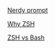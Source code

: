 
[Nerdy prompt](https://zanshin.net/2012/03/09/wordy-nerdy-zsh-prompt/)

[Why ZSH](https://code.joejag.com/2014/why-zsh.html)

[ZSH vs Bash](https://news.ycombinator.com/item?id=5690235)
